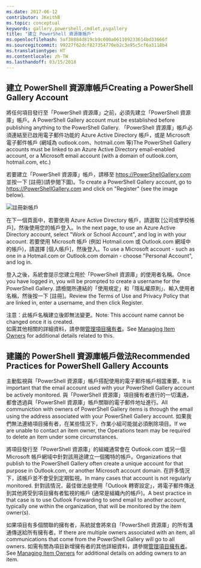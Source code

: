 ```yaml
---
ms.date: 2017-06-12
contributor: JKeithB
ms.topic: conceptual
keywords: gallery,powershell,cmdlet,psgallery
title: "建立 PowerShell 資源庫帳戶"
ms.openlocfilehash: 5af38884d819cb9c600a061109233614bd33666f
ms.sourcegitcommit: 99227f62dcf827354770eb2c3e95c5cf6a3118b4
ms.translationtype: HT
ms.contentlocale: zh-TW
ms.lasthandoff: 03/15/2018
---
```

## <a name="creating-a-powershell-gallery-account"></a><span data-ttu-id="d87ae-103">建立 PowerShell 資源庫帳戶</span><span class="sxs-lookup"><span data-stu-id="d87ae-103">Creating a PowerShell Gallery Account</span></span>

<span data-ttu-id="d87ae-104">將任何項目發行至「PowerShell 資源庫」之前，必須先建立「PowerShell 資源庫」帳戶。</span><span class="sxs-lookup"><span data-stu-id="d87ae-104">A PowerShell Gallery account must be established before publishing anything to the PowerShell Gallery.</span></span> <span data-ttu-id="d87ae-105">「PowerShell 資源庫」帳戶必須連結至已啟用電子郵件功能的 Azure Active Directory 帳戶，或是 Microsoft 電子郵件帳戶 (網域為 outlook.com、hotmail.com 等)</span><span class="sxs-lookup"><span data-stu-id="d87ae-105">The PowerShell Gallery accounts must be linked to an Azure Active Directory email-enabled account, or a Microsoft email account (with a domain of outlook.com, hotmail.com, etc.)</span></span>

<span data-ttu-id="d87ae-106">若要建立「PowerShell 資源庫」帳戶，請移至 https://PowerShellGallery.com 並按一下 [註冊]\(請參閱下圖\)。</span><span class="sxs-lookup"><span data-stu-id="d87ae-106">To create a PowerShell Gallery account, go to https://PowerShellGallery.com and click on "Register" (see the image below).</span></span> 

![註冊新帳戶](./images/CreatingAccount-Register.png)

<span data-ttu-id="d87ae-108">在下一個頁面中，若要使用 Azure Active Directory 帳戶，請選取 [公司或學校帳戶]，然後使用您的帳戶登入。</span><span class="sxs-lookup"><span data-stu-id="d87ae-108">In the next page, to use an Azure Active Directory account, select "Work or School Account", and log in with your account.</span></span> <span data-ttu-id="d87ae-109">若要使用 Microsoft 帳戶 (例如 Hotmail.com 或 Outlook.com 網域中的帳戶)，請選擇 [個人帳戶]，然後登入。</span><span class="sxs-lookup"><span data-stu-id="d87ae-109">To use a Microsoft account - such as one in a Hotmail.com or Outlook.com domain - choose "Personal Account", and log in.</span></span> 

<span data-ttu-id="d87ae-110">登入之後，系統會提示您建立用於「PowerShell 資源庫」的使用者名稱。</span><span class="sxs-lookup"><span data-stu-id="d87ae-110">Once you have logged in, you will be prompted to create a username for the PowerShell Gallery.</span></span> <span data-ttu-id="d87ae-111">請檢閱所連結的「使用規定」和「隱私權原則」、輸入使用者名稱，然後按一下 [註冊]。</span><span class="sxs-lookup"><span data-stu-id="d87ae-111">Review the Terms of Use and Privacy Policy that are linked in, enter a username, and then click Register.</span></span>

<span data-ttu-id="d87ae-112">注意：此帳戶名稱建立後即無法變更。</span><span class="sxs-lookup"><span data-stu-id="d87ae-112">Note: This account name cannot be changed once it is created.</span></span>  
<span data-ttu-id="d87ae-113">如需其他相關的詳細資料，請參閱[管理項目擁有者](https://msdn.microsoft.com/powershell/gallery/psgallery/managing-item-owners)。</span><span class="sxs-lookup"><span data-stu-id="d87ae-113">See [Managing Item Owners](https://msdn.microsoft.com/powershell/gallery/psgallery/managing-item-owners) for additional details related to this.</span></span>

## <a name="recommended-practices-for-powershell-gallery-accounts"></a><span data-ttu-id="d87ae-114">建議的 PowerShell 資源庫帳戶做法</span><span class="sxs-lookup"><span data-stu-id="d87ae-114">Recommended Practices for PowerShell Gallery Accounts</span></span>

<span data-ttu-id="d87ae-115">主動監視與「PowerShell 資源庫」帳戶搭配使用的電子郵件帳戶相當重要。</span><span class="sxs-lookup"><span data-stu-id="d87ae-115">It is important that the email account used with your PowerShell Gallery account be actively monitored.</span></span>
<span data-ttu-id="d87ae-116">與「PowerShell 資源庫」項目擁有者進行的一切溝通，都會透過與「PowerShell 資源庫」帳戶關聯的電子郵件地址進行。</span><span class="sxs-lookup"><span data-stu-id="d87ae-116">All communiction with owners of PowerShell Gallery items is through the email using the address associated with your PowerShell Gallery account.</span></span>
<span data-ttu-id="d87ae-117">如果我們無法連絡項目擁有者，在某些情況下，作業小組可能就必須刪除項目。</span><span class="sxs-lookup"><span data-stu-id="d87ae-117">If we are unable to contact an item owner, the Operations team may be required to delete an item under some circumstances.</span></span>

<span data-ttu-id="d87ae-118">將項目發行至「PowerShell 資源庫」的組織通常會在 Outlook.com 或另一個 Microsoft 帳戶網域中針對該用途建立一個獨特的帳戶。</span><span class="sxs-lookup"><span data-stu-id="d87ae-118">Organizations that publish to the PowerShell Gallery often create a unique account for that purpose in Outlook.com, or another Microsoft account domain.</span></span>
<span data-ttu-id="d87ae-119">在許多情況下，該帳戶並不會受到定期監視。</span><span class="sxs-lookup"><span data-stu-id="d87ae-119">In many cases that account is not regularly monitored.</span></span> <span data-ttu-id="d87ae-120">針對該情況，最佳做法是使用「Outlook 轉寄設定」，將電子郵件傳送到其他將受到項目擁有者監視的帳戶 (通常是組織內的帳戶)。</span><span class="sxs-lookup"><span data-stu-id="d87ae-120">A best practice in that case is to use Outlook Forwarding to send email to another account, typically one within the organization, that will be monitored by the item owner(s).</span></span>

<span data-ttu-id="d87ae-121">如果項目有多個關聯的擁有者，系統就會將來自「PowerShell 資源庫」的所有溝通傳送給所有擁有者。</span><span class="sxs-lookup"><span data-stu-id="d87ae-121">If there are multiple owners associated with an item, all communications that come from the PowerShell Gallery will go to all owners.</span></span>
<span data-ttu-id="d87ae-122">如需有關為項目新增擁有者的其他詳細資料，請參閱[管理項目擁有者](https://msdn.microsoft.com/powershell/gallery/psgallery/managing-item-owners)。</span><span class="sxs-lookup"><span data-stu-id="d87ae-122">See [Managing Item Owners](https://msdn.microsoft.com/powershell/gallery/psgallery/managing-item-owners) for additional details on adding owners to an item.</span></span> 

